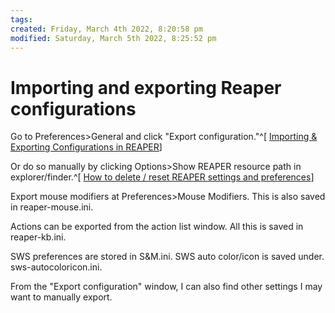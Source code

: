 ```yaml
---
tags: 
created: Friday, March 4th 2022, 8:20:58 pm
modified: Saturday, March 5th 2022, 8:25:52 pm
---
```


# Importing and exporting Reaper configurations
Go to Preferences>General and click "Export configuration."^[ [Importing & Exporting Configurations in REAPER](https://www.youtube.com/watch?v=HB4C3njFxRg)]

Or do so manually by clicking Options>Show REAPER resource path in explorer/finder.^[ [How to delete / reset REAPER settings and preferences](https://www.youtube.com/watch?v=4poXC3XtiQM&t=341s)] 

Export mouse modifiers at Preferences>Mouse Modifiers. This is also saved in reaper-mouse.ini.

Actions can be exported from the action list window. All this is saved in reaper-kb.ini.

SWS preferences are stored in S&M.ini. SWS auto color/icon is saved under. sws-autocoloricon.ini.

From the "Export configuration" window, I can also find other settings I may want to manually export.
